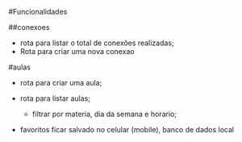 #Funcionalidades

##conexoes
- rota para listar o total de conexões realizadas;
- Rota para criar uma nova conexao

#aulas
- rota para criar uma aula;
- rota para listar aulas;
    - filtrar por materia, dia da semana e horario;

- favoritos ficar salvado no celular (mobile), banco de dados local